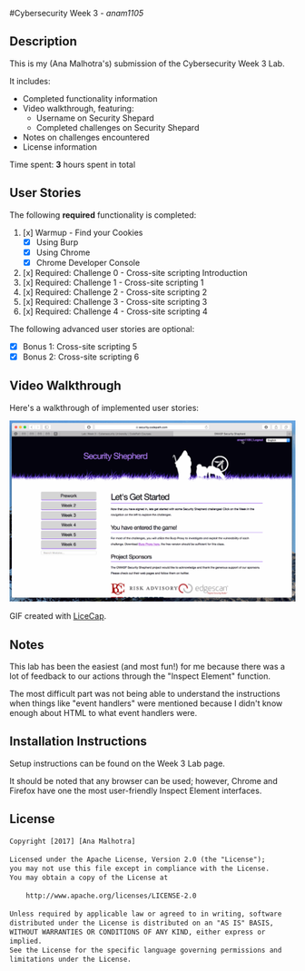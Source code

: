 #Cybersecurity Week 3 - *anam1105* 

## Description

This is my (Ana Malhotra's) submission of the Cybersecurity Week 3 Lab.

It includes:
* Completed functionality information
* Video walkthrough, featuring:
  *  Username on Security Shepard
  * Completed challenges on Security Shepard
* Notes on challenges encountered
* License information


Time spent: **3** hours spent in total 

## User Stories

The following **required** functionality is completed:

1. [x]  Warmup - Find your Cookies 
    -  [x]  Using Burp
    -  [x]  Using Chrome
    -  [x]  Chrome Developer Console
2. [x]  Required: Challenge 0 - Cross-site scripting Introduction
3. [x]  Required: Challenge 1 - Cross-site scripting 1
4. [x]  Required: Challenge 2 - Cross-site scripting 2
5. [x]  Required: Challenge 3 - Cross-site scripting 3
6. [x]  Required: Challenge 4 - Cross-site scripting 4

The following advanced user stories are optional:

* [x]  Bonus 1: Cross-site scripting 5 
* [x]  Bonus 2: Cross-site scripting 6

## Video Walkthrough

Here's a walkthrough of implemented user stories:

<img src='walkthrough.gif' title='Video Walkthrough' width='' alt='Video Walkthrough' />

GIF created with [LiceCap](http://www.cockos.com/licecap/).

## Notes

This lab has been the easiest (and most fun!) for me because there was a lot of feedback to our actions through the "Inspect Element" function. 

The most difficult part was not being able to understand the instructions when things like "event handlers" were mentioned because I didn't know enough about HTML to what event handlers were.

## Installation Instructions

Setup instructions can be found on the Week 3 Lab page.

It should be noted that any browser can be used; however, Chrome and Firefox have one the most user-friendly Inspect Element interfaces.


## License

    Copyright [2017] [Ana Malhotra]

    Licensed under the Apache License, Version 2.0 (the "License");
    you may not use this file except in compliance with the License.
    You may obtain a copy of the License at

        http://www.apache.org/licenses/LICENSE-2.0

    Unless required by applicable law or agreed to in writing, software
    distributed under the License is distributed on an "AS IS" BASIS,
    WITHOUT WARRANTIES OR CONDITIONS OF ANY KIND, either express or implied.
    See the License for the specific language governing permissions and
    limitations under the License.
